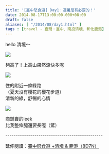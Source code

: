 ```yaml
---
title: '[臺中怒食遊] Day1：避暑是有必要的！'
date: 2014-08-17T13:00:00.000+08:00
draft: false
aliases: [ "/2014/08/day1.html" ]
tags : [travel - 臺灣・臺中、南投清境、彰化鹿港]
---
```


hello 清境～  

[![](https://2.bp.blogspot.com/-nHIekoI7BAo/XEv91ibrU2I/AAAAAAAAGaA/auenNY9VbNU2gaP5S7oCkjOaz7ZF1dY4wCLcBGAs/s640/14238745500_23ffda78cd_z.jpg)](https://2.bp.blogspot.com/-nHIekoI7BAo/XEv91ibrU2I/AAAAAAAAGaA/auenNY9VbNU2gaP5S7oCkjOaz7ZF1dY4wCLcBGAs/s1600/14238745500_23ffda78cd_z.jpg)

夠高了！上高山果然涼快多呢  

[![](https://1.bp.blogspot.com/-1TkDFP5Vr68/XEv95tO_JBI/AAAAAAAAGaE/GPrGrvXlC-U0TViFnxl5OWqnh_GJDypVACLcBGAs/s640/14424213834_8ceb4ea6e2_z.jpg)](https://1.bp.blogspot.com/-1TkDFP5Vr68/XEv95tO_JBI/AAAAAAAAGaE/GPrGrvXlC-U0TViFnxl5OWqnh_GJDypVACLcBGAs/s1600/14424213834_8ceb4ea6e2_z.jpg)

住的附近一條綠路  
（夏天沒有櫻花的櫻花步道）  
清新的綠，舒暢的心情  

[![](https://4.bp.blogspot.com/-fidHwT446r4/XEv994ZoHjI/AAAAAAAAGaI/EqYasMS7lnoCihmXvI0_CLYdtAIpgq9YQCLcBGAs/s640/14425351145_389b6296ab_z.jpg)](https://4.bp.blogspot.com/-fidHwT446r4/XEv994ZoHjI/AAAAAAAAGaI/EqYasMS7lnoCihmXvI0_CLYdtAIpgq9YQCLcBGAs/s1600/14425351145_389b6296ab_z.jpg)

商鋪賣的leek  
比我整條腿還要長喔（驚）  
  
\-----------------------------------------------  
  
延伸閱讀：[臺中怒食遊 +清境 & 鹿港（8D7N）](http://www.hidie.net/2014/09/8d7n.html)